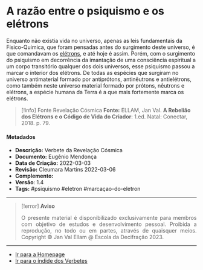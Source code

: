 # A razão entre o psiquismo e os elétrons 

Enquanto não existia vida no universo, apenas as leis fundamentais da Fisico-Quimica, que foram pensadas antes do surgimento deste universo, é que comandavam os [elétrons](Elétrons%20e%20a%20Revelação%20Cósmica.md), e até hoje é assim. Porém, com o surgimento do psiquismo em decorrência da imantação de uma consciência espiritual a um corpo transitório qualquer dos dois universos, esse psiquismo passou a marcar o interior dos elétrons. De todas as espécies que surgiram no universo antimaterial formado por antiprótons, antinêutrons e antielétrons, como também neste universo material formado por prótons, nêutrons e elétrons, a espécie humana da Terra é a que mais fortemente marca os elétrons.    

> [!info] Fonte Revelação Cósmica
> **Fonte:** ELLAM, Jan Val. **A Rebelião dos Elétrons e o Código de Vida do Criador**: 1.ed. Natal: Conectar, 2018. p. 79. 

#### Metadados

- **Descrição:** Verbete da Revelação Cósmica
- **Documento:** Eugênio Mendonça   
- **Data de Criação:** 2022-03-03
- **Revisão:** Cleumara Martins 2022-03-06
- **Complemento:** 
- **Versão**: 1.4 
- **Tags:** #psiquismo #eletron #marcaçao-do-eletron 

---
> [!error] **Aviso**
> <p align="justify">O presente material é disponibilizado exclusivamente para membros com objetivo de estudos e desenvolvimento pessoal. Proibida a reprodução, no todo ou em partes, através de quaisquer meios. Copyright © Jan Val Ellam @ Escola da Decifração 2023. </p>

---
- [Ir para a Homepage](Homepage.canvas)
- [Ir para o índide dos Verbetes](ÍNDIDE%20GERAL%20DOS%20VERBETES.canvas)
